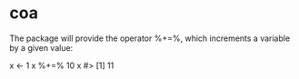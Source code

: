 # coa

The package will provide the operator %+=%, which increments a variable by a given value:

x <- 1
x %+=% 10
x
#> [1] 11
